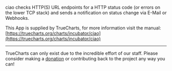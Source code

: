 ciao checks HTTP(S) URL endpoints for a HTTP status code (or errors on the lower TCP stack) and sends a notification on status change via E-Mail or Webhooks.

This App is supplied by TrueCharts, for more information visit the manual: [https://truecharts.org/charts/incubator/ciao](https://truecharts.org/charts/incubator/ciao)

---

TrueCharts can only exist due to the incredible effort of our staff.
Please consider making a [donation](https://truecharts.org/sponsor) or contributing back to the project any way you can!
